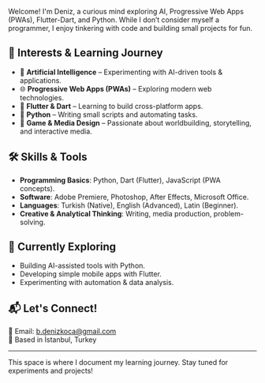 
Welcome! I'm Deniz, a curious mind exploring AI, Progressive Web Apps (PWAs), Flutter-Dart, and Python. While I don’t consider myself a programmer, I enjoy tinkering with code and building small projects for fun.

## 🚀 Interests & Learning Journey

- 🤖 **Artificial Intelligence** – Experimenting with AI-driven tools & applications.
- 🌐 **Progressive Web Apps (PWAs)** – Exploring modern web technologies.
- 📱 **Flutter & Dart** – Learning to build cross-platform apps.
- 🐍 **Python** – Writing small scripts and automating tasks.
- 🎲 **Game & Media Design** – Passionate about worldbuilding, storytelling, and interactive media.

## 🛠 Skills & Tools

- **Programming Basics**: Python, Dart (Flutter), JavaScript (PWA concepts).
- **Software**: Adobe Premiere, Photoshop, After Effects, Microsoft Office.
- **Languages**: Turkish (Native), English (Advanced), Latin (Beginner).
- **Creative & Analytical Thinking**: Writing, media production, problem-solving.

## 🌱 Currently Exploring

- Building AI-assisted tools with Python.
- Developing simple mobile apps with Flutter.
- Experimenting with automation & data analysis.

## 📬 Let's Connect!

📧 Email: b.denizkoca@gmail.com  
📍 Based in İstanbul, Turkey  

---

This space is where I document my learning journey. Stay tuned for experiments and projects!
